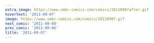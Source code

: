 ```yaml
---
extra_image: https://www.smbc-comics.com/comics/20110907after.gif
hovertext: '2011-09-07'
image: https://www.smbc-comics.com/comics/20110907.gif
next_comic: '2011-09-08'
prev_comic: '2011-09-06'
title: '2011-09-07'
---
```


